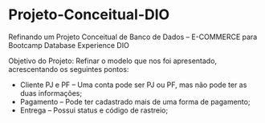 # Projeto-Conceitual-DIO
 Refinando um Projeto Conceitual de Banco de Dados – E-COMMERCE para Bootcamp Database Experience  DIO

Objetivo do Projeto:
Refinar o modelo que nos foi apresentado, acrescentando os seguintes pontos:

- Cliente PJ e PF – Uma conta pode ser PJ ou PF, mas não pode ter as duas informações;
- Pagamento – Pode ter cadastrado mais de uma forma de pagamento;
- Entrega – Possui status e código de rastreio;
